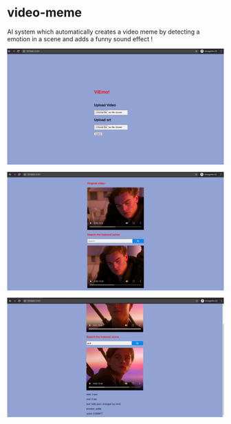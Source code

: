 # video-meme
AI system which automatically creates a video meme by detecting a emotion in a scene and adds a funny sound effect !

![page1](https://github.com/rohitsroch/video-meme/blob/master/img/screenshot1.png)

![page2](https://github.com/rohitsroch/video-meme/blob/master/img/screenshot2.png)

![page3](https://github.com/rohitsroch/video-meme/blob/master/img/screenshot3.png)
